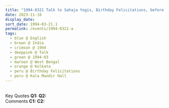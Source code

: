 ```yaml
---
title: "1994-0321 Talk to Sahaja Yogis, Birthday Felicitations, before Birthday Pūjā, Kalā Mandir Hall, Kolkata, West Bengal, India"
date: 2023-11-18
display_date: 
sort_date: 1994-03-21.1
permalink: /events/1994-0321-a
tags:
  - blue @ English
  - brown @ India
  - crimson @ 1994
  - deeppink @ Talk
  - green @ 1994-03
  - maroon @ West Bengal
  - orange @ Kolkata
  - peru @ Birthday Felicitations
  - peru @ Kala Mandir Hall
---
```


<br>

<wave-list>
  <list-title color="DarkSeaGreen" width="55">Key Quotes</list-title>
  <list-item color="BlanchedAlmond" width="280"><b>Q1:</b> <i></i></list-item>
  <list-item color="Lavender" width="280"><b>Q2:</b> <i></i></list-item>
</wave-list>

<br>

<wave-list>
  <list-title color="DarkSeaGreen" width="55">Comments</list-title>
  <list-item color="BlanchedAlmond" width="280"><b>C1:</b> <i></i></list-item>
  <list-item color="Lavender" width="280"><b>C2:</b> <i></i></list-item>
</wave-list>